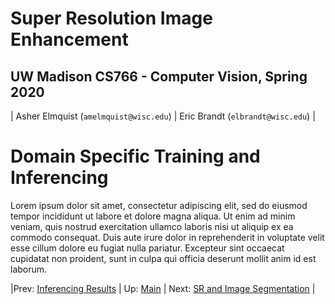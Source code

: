 # Super Resolution Image Enhancement
## UW Madison CS766 - Computer Vision, Spring 2020

| Asher Elmquist (```amelmquist@wisc.edu```) | Eric Brandt (```elbrandt@wisc.edu```) |

# Domain Specific Training and Inferencing
Lorem ipsum dolor sit amet, consectetur adipiscing elit, sed do eiusmod tempor incididunt ut labore et dolore magna aliqua. Ut enim ad minim veniam, quis nostrud exercitation ullamco laboris nisi ut aliquip ex ea commodo consequat. Duis aute irure dolor in reprehenderit in voluptate velit esse cillum dolore eu fugiat nulla pariatur. Excepteur sint occaecat cupidatat non proident, sunt in culpa qui officia deserunt mollit anim id est laborum.

|Prev: [Inferencing Results](SR_Results.md) | Up: [Main](SR_Main.md) | Next: [SR and Image Segmentation](SR_Segmentation.md) |
